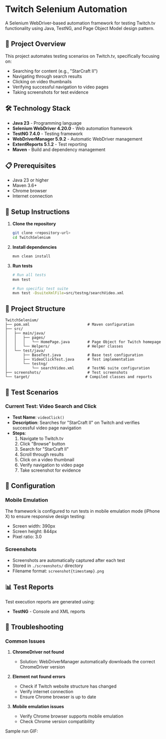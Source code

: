 # Twitch Selenium Automation

A Selenium WebDriver-based automation framework for testing Twitch.tv functionality using Java, TestNG, and Page Object Model design pattern.

## 🎯 Project Overview

This project automates testing scenarios on Twitch.tv, specifically focusing on:
- Searching for content (e.g., "StarCraft II")
- Navigating through search results
- Clicking on video thumbnails
- Verifying successful navigation to video pages
- Taking screenshots for test evidence

## 🛠️ Technology Stack

- **Java 23** - Programming language
- **Selenium WebDriver 4.20.0** - Web automation framework
- **TestNG 7.4.0** - Testing framework
- **WebDriverManager 5.9.2** - Automatic WebDriver management
- **ExtentReports 5.1.2** - Test reporting
- **Maven** - Build and dependency management

## 📋 Prerequisites

- Java 23 or higher
- Maven 3.6+
- Chrome browser
- Internet connection

## 🚀 Setup Instructions

1. **Clone the repository**
   ```bash
   git clone <repository-url>
   cd TwitchSelenium
   ```

2. **Install dependencies**
   ```bash
   mvn clean install
   ```

3. **Run tests**
   ```bash
   # Run all tests
   mvn test
   
   # Run specific test suite
   mvn test -DsuiteXmlFile=src/testng/searchVideo.xml
   ```

## 📁 Project Structure

```
TwitchSelenium/
├── pom.xml                          # Maven configuration
├── src/
│   ├── main/java/
│   │   ├── pages/
│   │   │   └── HomePage.java        # Page Object for Twitch homepage
│   │   └── Helpers/                 # Helper classes
│   └── test/java/
│       ├── BaseTest.java            # Base test configuration
│       ├── VideoClickTest.java      # Test implementation
│       └── testng/
│           └── searchVideo.xml      # TestNG suite configuration
├── screenshots/                     # Test screenshots
└── target/                         # Compiled classes and reports
```

## 🧪 Test Scenarios

### Current Test: Video Search and Click
- **Test Name**: `videoClick()`
- **Description**: Searches for "StarCraft II" on Twitch and verifies successful video page navigation
- **Steps**:
  1. Navigate to Twitch.tv
  2. Click "Browse" button
  3. Search for "StarCraft II"
  4. Scroll through results
  5. Click on a video thumbnail
  6. Verify navigation to video page
  7. Take screenshot for evidence

## 🔧 Configuration

### Mobile Emulation
The framework is configured to run tests in mobile emulation mode (iPhone X) to ensure responsive design testing:
- Screen width: 390px
- Screen height: 844px
- Pixel ratio: 3.0

### Screenshots
- Screenshots are automatically captured after each test
- Stored in `./screenshots/` directory
- Filename format: `screenshot{timestamp}.png`

## 📊 Test Reports

Test execution reports are generated using:
- **TestNG** - Console and XML reports

## 🐛 Troubleshooting

### Common Issues

1. **ChromeDriver not found**
   - Solution: WebDriverManager automatically downloads the correct ChromeDriver version

2. **Element not found errors**
   - Check if Twitch website structure has changed
   - Verify internet connection
   - Ensure Chrome browser is up to date

3. **Mobile emulation issues**
   - Verify Chrome browser supports mobile emulation
   - Check Chrome version compatibility


Sample run GIF:
